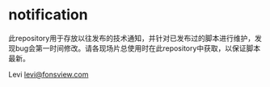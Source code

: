 # notification  
  此repository用于存放以往发布的技术通知，并针对已发布过的脚本进行维护，发现bug会第一时间修改。请各现场片总使用时在此repository中获取，以保证脚本最新。
  
Levi <levi@fonsview.com>
